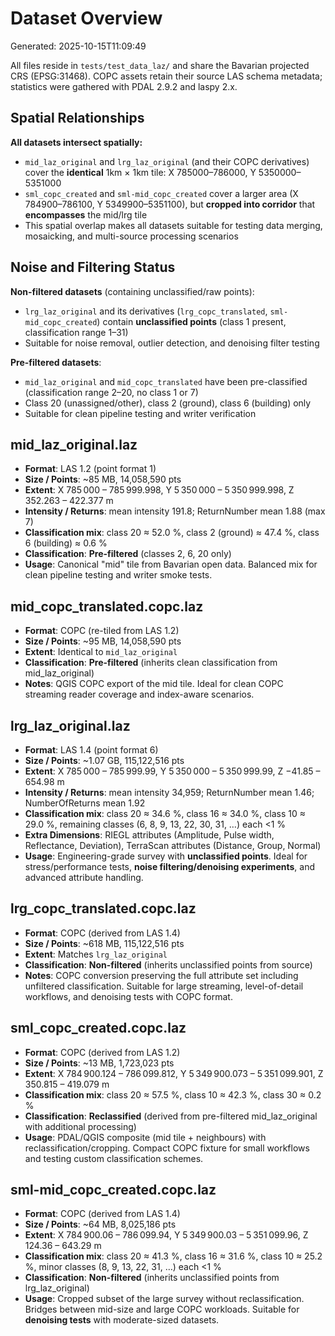 # Dataset Overview

Generated: 2025-10-15T11:09:49

All files reside in `tests/test_data_laz/` and share the Bavarian projected CRS (EPSG:31468). COPC assets retain their source LAS schema metadata; statistics were gathered with PDAL 2.9.2 and laspy 2.x.

## Spatial Relationships

**All datasets intersect spatially:**
- `mid_laz_original` and `lrg_laz_original` (and their COPC derivatives) cover the **identical** 1km × 1km tile: X 785000–786000, Y 5350000–5351000
- `sml_copc_created` and `sml-mid_copc_created` cover a larger area (X 784900–786100, Y 5349900–5351100), but **cropped into corridor** that **encompasses** the mid/lrg tile
- This spatial overlap makes all datasets suitable for testing data merging, mosaicking, and multi-source processing scenarios

## Noise and Filtering Status

**Non-filtered datasets** (containing unclassified/raw points):
- `lrg_laz_original` and its derivatives (`lrg_copc_translated`, `sml-mid_copc_created`) contain **unclassified points** (class 1 present, classification range 1–31)
- Suitable for noise removal, outlier detection, and denoising filter testing

**Pre-filtered datasets**:
- `mid_laz_original` and `mid_copc_translated` have been pre-classified (classification range 2–20, no class 1 or 7)
- Class 20 (unassigned/other), class 2 (ground), class 6 (building) only
- Suitable for clean pipeline testing and writer verification

## mid_laz_original.laz
- **Format**: LAS 1.2 (point format 1)
- **Size / Points**: ~85 MB, 14,058,590 pts
- **Extent**: X 785 000 – 785 999.998, Y 5 350 000 – 5 350 999.998, Z 352.263 – 422.377 m
- **Intensity / Returns**: mean intensity 191.8; ReturnNumber mean 1.88 (max 7)
- **Classification mix**: class 20 ≈ 52.0 %, class 2 (ground) ≈ 47.4 %, class 6 (building) ≈ 0.6 %
- **Classification**: **Pre-filtered** (classes 2, 6, 20 only)
- **Usage**: Canonical "mid" tile from Bavarian open data. Balanced mix for clean pipeline testing and writer smoke tests.

## mid_copc_translated.copc.laz
- **Format**: COPC (re-tiled from LAS 1.2)
- **Size / Points**: ~95 MB, 14,058,590 pts
- **Extent**: Identical to `mid_laz_original`
- **Classification**: **Pre-filtered** (inherits clean classification from mid_laz_original)
- **Notes**: QGIS COPC export of the mid tile. Ideal for clean COPC streaming reader coverage and index-aware scenarios.

## lrg_laz_original.laz
- **Format**: LAS 1.4 (point format 6)
- **Size / Points**: ~1.07 GB, 115,122,516 pts
- **Extent**: X 785 000 – 785 999.99, Y 5 350 000 – 5 350 999.99, Z −41.85 – 654.98 m
- **Intensity / Returns**: mean intensity 34,959; ReturnNumber mean 1.46; NumberOfReturns mean 1.92
- **Classification mix**: class 20 ≈ 34.6 %, class 16 ≈ 34.0 %, class 10 ≈ 29.0 %, remaining classes (6, 8, 9, 13, 22, 30, 31, …) each <1 %
- **Extra Dimensions**: RIEGL attributes (Amplitude, Pulse width, Reflectance, Deviation), TerraScan attributes (Distance, Group, Normal)
- **Usage**: Engineering-grade survey with **unclassified points**. Ideal for stress/performance tests, **noise filtering/denoising experiments**, and advanced attribute handling.

## lrg_copc_translated.copc.laz
- **Format**: COPC (derived from LAS 1.4)
- **Size / Points**: ~618 MB, 115,122,516 pts
- **Extent**: Matches `lrg_laz_original`
- **Classification**: **Non-filtered** (inherits unclassified points from source)
- **Notes**: COPC conversion preserving the full attribute set including unfiltered classification. Suitable for large streaming, level-of-detail workflows, and denoising tests with COPC format.

## sml_copc_created.copc.laz
- **Format**: COPC (derived from LAS 1.2)
- **Size / Points**: ~13 MB, 1,723,023 pts
- **Extent**: X 784 900.124 – 786 099.812, Y 5 349 900.073 – 5 351 099.901, Z 350.815 – 419.079 m
- **Classification mix**: class 20 ≈ 57.5 %, class 10 ≈ 42.3 %, class 30 ≈ 0.2 %
- **Classification**: **Reclassified** (derived from pre-filtered mid_laz_original with additional processing)
- **Usage**: PDAL/QGIS composite (mid tile + neighbours) with reclassification/cropping. Compact COPC fixture for small workflows and testing custom classification schemes.

## sml-mid_copc_created.copc.laz
- **Format**: COPC (derived from LAS 1.4)
- **Size / Points**: ~64 MB, 8,025,186 pts
- **Extent**: X 784 900.06 – 786 099.94, Y 5 349 900.03 – 5 351 099.96, Z 124.36 – 643.29 m
- **Classification mix**: class 20 ≈ 41.3 %, class 16 ≈ 31.6 %, class 10 ≈ 25.2 %, minor classes (8, 9, 13, 22, 31, …) each <1 %
- **Classification**: **Non-filtered** (inherits unclassified points from lrg_laz_original)
- **Usage**: Cropped subset of the large survey without reclassification. Bridges between mid-size and large COPC workloads. Suitable for **denoising tests** with moderate-sized datasets.
